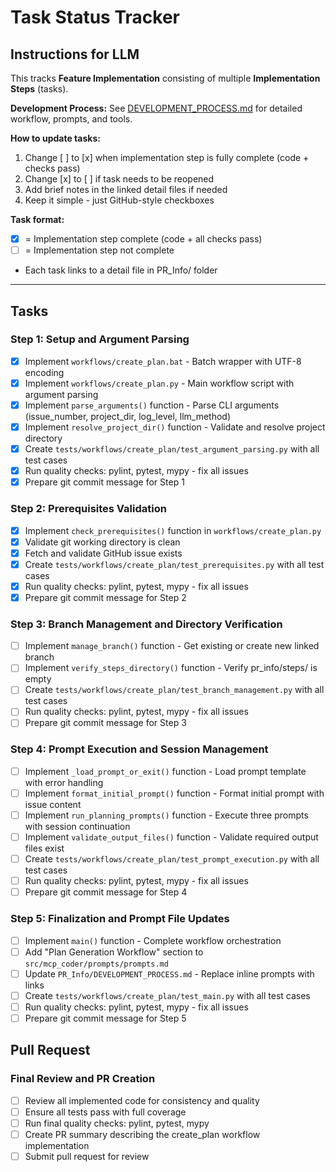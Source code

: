 # Task Status Tracker

## Instructions for LLM

This tracks **Feature Implementation** consisting of multiple **Implementation Steps** (tasks).

**Development Process:** See [DEVELOPMENT_PROCESS.md](./DEVELOPMENT_PROCESS.md) for detailed workflow, prompts, and tools.

**How to update tasks:**
1. Change [ ] to [x] when implementation step is fully complete (code + checks pass)
2. Change [x] to [ ] if task needs to be reopened
3. Add brief notes in the linked detail files if needed
4. Keep it simple - just GitHub-style checkboxes

**Task format:**
- [x] = Implementation step complete (code + all checks pass)
- [ ] = Implementation step not complete
- Each task links to a detail file in PR_Info/ folder

---

## Tasks

### Step 1: Setup and Argument Parsing
- [x] Implement `workflows/create_plan.bat` - Batch wrapper with UTF-8 encoding
- [x] Implement `workflows/create_plan.py` - Main workflow script with argument parsing
- [x] Implement `parse_arguments()` function - Parse CLI arguments (issue_number, project_dir, log_level, llm_method)
- [x] Implement `resolve_project_dir()` function - Validate and resolve project directory
- [x] Create `tests/workflows/create_plan/test_argument_parsing.py` with all test cases
- [x] Run quality checks: pylint, pytest, mypy - fix all issues
- [x] Prepare git commit message for Step 1

### Step 2: Prerequisites Validation
- [x] Implement `check_prerequisites()` function in `workflows/create_plan.py`
- [x] Validate git working directory is clean
- [x] Fetch and validate GitHub issue exists
- [x] Create `tests/workflows/create_plan/test_prerequisites.py` with all test cases
- [x] Run quality checks: pylint, pytest, mypy - fix all issues
- [x] Prepare git commit message for Step 2

### Step 3: Branch Management and Directory Verification
- [ ] Implement `manage_branch()` function - Get existing or create new linked branch
- [ ] Implement `verify_steps_directory()` function - Verify pr_info/steps/ is empty
- [ ] Create `tests/workflows/create_plan/test_branch_management.py` with all test cases
- [ ] Run quality checks: pylint, pytest, mypy - fix all issues
- [ ] Prepare git commit message for Step 3

### Step 4: Prompt Execution and Session Management
- [ ] Implement `_load_prompt_or_exit()` function - Load prompt template with error handling
- [ ] Implement `format_initial_prompt()` function - Format initial prompt with issue content
- [ ] Implement `run_planning_prompts()` function - Execute three prompts with session continuation
- [ ] Implement `validate_output_files()` function - Validate required output files exist
- [ ] Create `tests/workflows/create_plan/test_prompt_execution.py` with all test cases
- [ ] Run quality checks: pylint, pytest, mypy - fix all issues
- [ ] Prepare git commit message for Step 4

### Step 5: Finalization and Prompt File Updates
- [ ] Implement `main()` function - Complete workflow orchestration
- [ ] Add "Plan Generation Workflow" section to `src/mcp_coder/prompts/prompts.md`
- [ ] Update `PR_Info/DEVELOPMENT_PROCESS.md` - Replace inline prompts with links
- [ ] Create `tests/workflows/create_plan/test_main.py` with all test cases
- [ ] Run quality checks: pylint, pytest, mypy - fix all issues
- [ ] Prepare git commit message for Step 5

## Pull Request

### Final Review and PR Creation
- [ ] Review all implemented code for consistency and quality
- [ ] Ensure all tests pass with full coverage
- [ ] Run final quality checks: pylint, pytest, mypy
- [ ] Create PR summary describing the create_plan workflow implementation
- [ ] Submit pull request for review
